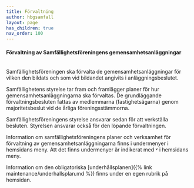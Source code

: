 ```yaml
---
title: Förvaltning
author: hbgsamfall
layout: page
has_children: true
nav_order: 100
---
```


#### **Förvaltning av Samfällighetsföreningens gemensamhetsanläggningar**
<BR>
Samfällighetsföreningen ska förvalta de gemensamhetsanläggningar för vilken den bildats och som vid bildandet angivits i anläggningsbeslutet.  

Samfällighetens styrelse tar fram och framlägger planer för hur gemensamhetsanläggningarna ska förvaltas. De grundläggande förvaltningsbesluten fattas av medlemmarna (fastighetsägarna) genom majoritetsbeslut vid de årliga föreningsstämmorna.  

Samfällighetsföreningens styrelse ansvarar sedan för att verkställa besluten. Styrelsen ansvarar också för den löpande förvaltningen.  

Information om samfällighetsföreningens planer och verksamhet för förvaltning av gemensamhetsanläggningarna finns i undermenyer i hemsidans meny. Att det finns undermenyer är indikerat med ˅ i hemsidans meny.

Information om den obligatoriska [underhållsplanen]({% link maintenance/underhallsplan.md %}) finns under en egen rubrik på hemsidan.
